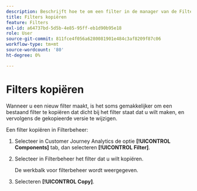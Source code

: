 ```yaml
---
description: Beschrijft hoe te om een filter in de manager van de Filter te kopiëren
title: Filters kopiëren
feature: Filters
exl-id: a64737bd-5d5b-4e85-95ff-eb1d90b95e18
role: User
source-git-commit: 811fce4f056a6280081901e484c3af8209f87c06
workflow-type: tm+mt
source-wordcount: '80'
ht-degree: 0%

---
```


# Filters kopiëren

Wanneer u een nieuw filter maakt, is het soms gemakkelijker om een bestaand filter te kopiëren dat dicht bij het filter staat dat u wilt maken, en vervolgens de gekopieerde versie te wijzigen.

Een filter kopiëren in Filterbeheer:

1. Selecteer in Customer Journey Analytics de optie **[!UICONTROL Components]** tab, dan selecteren **[!UICONTROL Filter]**.

1. Selecteer in Filterbeheer het filter dat u wilt kopiëren.

   De werkbalk voor filterbeheer wordt weergegeven.

1. Selecteren **[!UICONTROL Copy]**.
